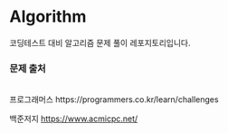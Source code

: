 # Algorithm
코딩테스트 대비 알고리즘 문제 풀이 레포지토리입니다.

<h3>문제 출처</h3></br>
프로그래머스
https://programmers.co.kr/learn/challenges

백준저지
https://www.acmicpc.net/
